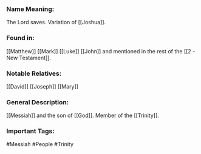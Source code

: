 ### Name Meaning:
The Lord saves. Variation of [[Joshua]]. 

### Found in:
[[Matthew]] [[Mark]] [[Luke]] [[John]] and mentioned in the rest of the [[2 - New Testament]]. 

### Notable Relatives:
[[David]]
[[Joseph]]
[[Mary]]
### General Description:
[[Messiah]] and the son of [[God]]. Member of the [[Trinity]].

### Important Tags:
#Messiah #People #Trinity